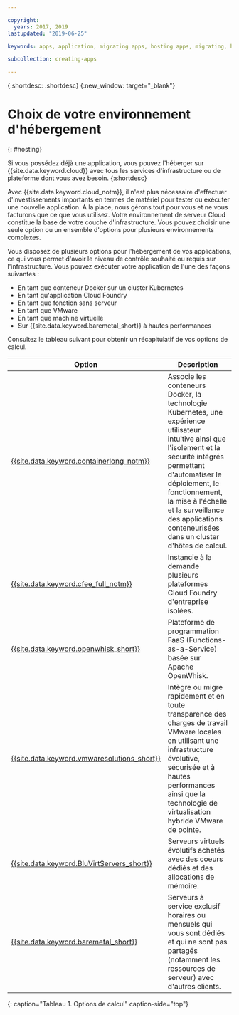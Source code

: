 ```yaml
---

copyright:
  years: 2017, 2019
lastupdated: "2019-06-25"

keywords: apps, application, migrating apps, hosting apps, migrating, hosting, migration

subcollection: creating-apps

---
```


{:shortdesc: .shortdesc}
{:new_window: target="_blank"}

# Choix de votre environnement d'hébergement
{: #hosting}

Si vous possédez déjà une application, vous pouvez l'héberger sur {{site.data.keyword.cloud}} avec tous les services d'infrastructure ou de plateforme dont vous avez besoin.
{:shortdesc}

Avec {{site.data.keyword.cloud_notm}}, il n'est plus nécessaire d'effectuer d'investissements importants en termes de matériel pour tester ou exécuter une nouvelle application. A la place, nous gérons tout pour vous et ne vous facturons que ce que vous utilisez. Votre environnement de serveur Cloud constitue la base de votre couche d'infrastructure. Vous pouvez choisir une seule option ou un ensemble d'options pour plusieurs environnements complexes. 

Vous disposez de plusieurs options pour l'hébergement de vos applications, ce qui vous permet d'avoir le niveau de contrôle souhaité ou requis sur l'infrastructure. Vous pouvez exécuter votre application de l'une des façons suivantes :

  * En tant que conteneur Docker sur un cluster Kubernetes
  * En tant qu'application Cloud Foundry
  * En tant que fonction sans serveur
  * En tant que VMware
  * En tant que machine virtuelle
  * Sur {{site.data.keyword.baremetal_short}} à hautes performances 
<!--
{{site.data.keyword.baremetal_short}} are single-tenant, physical servers that are dedicated to a single customer. You control almost everything from the server host to the RAM and storage devices. These servers are used with workloads that require compute power over a sustained time, for example, several months.

Some example workloads include e-commerce, ERP, CRM, SCM, and financial services and regulatory applications.

{{site.data.keyword.BluVirtServers_short}} can be deployed as either as public or dedicated instances. With public instances, the resources of the server are shared with other customers, also known as a multi-tenant environment. Private instances dedicate the resources of the physical server to one customer who can have one or more virtual machines on the same server. These servers are ideal for workloads that run for a limited time, for example, a couple of weeks. Some workload examples are development and testing, backup and recovery, and disaster recovery. For more information about server options, see [Bare metal servers versus virtual servers: Choosing the best option for you](https://www.ibm.com/cloud/blog/bare-metal-virtual-servers-works){: new_window} ![External link icon](../icons/launch-glyph.svg "External link icon").
-->

Consultez le tableau suivant pour obtenir un récapitulatif de vos options de calcul.

| Option | Description | 
|--------|---------------|
| [{{site.data.keyword.containerlong_notm}}](/docs/containers?topic=containers-getting-started) | Associe les conteneurs Docker, la technologie Kubernetes, une expérience utilisateur intuitive ainsi que l'isolement et la sécurité intégrés permettant d'automatiser le déploiement, le fonctionnement, la mise à l'échelle et la surveillance des applications conteneurisées dans un cluster d'hôtes de calcul. |
| [{{site.data.keyword.cfee_full_notm}}](/docs/cloud-foundry?topic=cloud-foundry-about) | Instancie à la demande plusieurs plateformes Cloud Foundry d'entreprise isolées. |
| [{{site.data.keyword.openwhisk_short}}](/docs/openwhisk?topic=cloud-functions-getting_started) | Plateforme de programmation FaaS (Functions-as-a-Service) basée sur Apache OpenWhisk. |
| [{{site.data.keyword.vmwaresolutions_short}}](/docs/services/vmwaresolutions?topic=vmware-solutions-getting-started) | Intègre ou migre rapidement et en toute transparence des charges de travail VMware locales en utilisant une infrastructure évolutive, sécurisée et à hautes performances ainsi que la technologie de virtualisation hybride VMware de pointe. |
| [{{site.data.keyword.BluVirtServers_short}}](/docs/vsi?topic=virtual-servers-about-public-virtual-servers) | Serveurs virtuels évolutifs achetés avec des coeurs dédiés et des allocations de mémoire. |
| [{{site.data.keyword.baremetal_short}}](/docs/bare-metal?topic=bare-metal-about-bm)  | Serveurs à service exclusif horaires ou mensuels qui vous sont dédiés et qui ne sont pas partagés (notamment les ressources de serveur) avec d'autres clients. |
{: caption="Tableau 1. Options de calcul" caption-side="top"}


